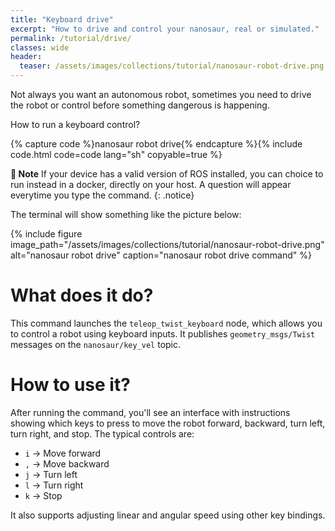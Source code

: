 ```yaml
---
title: "Keyboard drive"
excerpt: "How to drive and control your nanosaur, real or simulated."
permalink: /tutorial/drive/
classes: wide
header:
  teaser: /assets/images/collections/tutorial/nanosaur-robot-drive.png
---
```


Not always you want an autonomous robot, sometimes you need to drive the robot or control before something dangerous is happening.

How to run a keyboard control?

{% capture code %}nanosaur robot drive{% endcapture %}{% include code.html code=code lang="sh" copyable=true %}

**:memo: Note** If your device has a valid version of ROS installed, you can choice to run instead in a docker, directly on your host. A question will appear everytime you type the command.
{: .notice}

The terminal will show something like the picture below:

{% include figure image_path="/assets/images/collections/tutorial/nanosaur-robot-drive.png" alt="nanosaur robot drive" caption="nanosaur robot drive command" %}

# What does it do?

This command launches the `teleop_twist_keyboard` node, which allows you to control a robot using keyboard inputs. It publishes `geometry_msgs/Twist` messages on the `nanosaur/key_vel` topic.

# How to use it?

After running the command, you'll see an interface with instructions showing which keys to press to move the robot forward, backward, turn left, turn right, and stop. The typical controls are:

* `i` → Move forward
* `,` → Move backward
* `j` → Turn left
* `l` → Turn right
* `k` → Stop

It also supports adjusting linear and angular speed using other key bindings.
